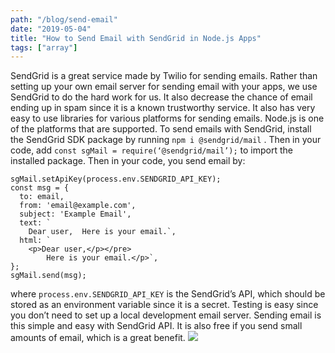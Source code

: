 ```yaml
---
path: "/blog/send-email"
date: "2019-05-04"
title: "How to Send Email with SendGrid in Node.js Apps"
tags: ["array"]
---
```

SendGrid is a great service made by Twilio for sending emails. Rather than setting up your own email server for sending email with your apps, we use SendGrid to do the hard work for us. It also decrease the chance of email ending up in spam since it is a known trustworthy service.
It also has very easy to use libraries for various platforms for sending emails. Node.js is one of the platforms that are supported.
To send emails with SendGrid, install the SendGrid SDK package by running `npm i @sendgrid/mail` . Then in your code, add `const sgMail = require(‘@sendgrid/mail’);` to import the installed package.
Then in your code, you send email by:
```
sgMail.setApiKey(process.env.SENDGRID_API_KEY);
const msg = {
  to: email,
  from: 'email@example.com',
  subject: 'Example Email',
  text: `
    Dear user,  Here is your email.`,
  html: `
    <p>Dear user,</p></pre>
        Here is your email.</p>`,
};
sgMail.send(msg);
```
where `process.env.SENDGRID_API_KEY` is the SendGrid’s API, which should be stored as an environment variable since it is a secret.
Testing is easy since you don’t need to set up a local development email server.
Sending email is this simple and easy with SendGrid API. It is also free if you send small amounts of email, which is a great benefit.
![](https://cdn-images-1.medium.com/max/800/1*EdbfsnL3ABxWj2iVWmoIWA.png)